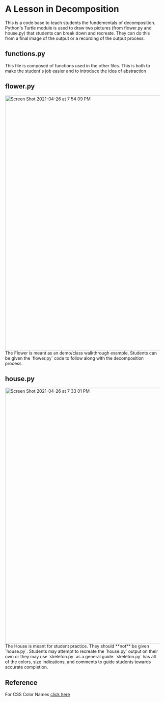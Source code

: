 # A Lesson in Decomposition
This is a code base to teach students the fundementals of decomposition. Python's Turtle module is used to draw two pictures (from flower.py and house.py) that students can break down and recreate. They can do this from a final image of the output or a recording of the output process.

## functions.py
This file is composed of functions used in the other files. This is both to make the student's job easier and to introduce the idea of abstraction

## flower.py
<img width="829" alt="Screen Shot 2021-04-26 at 7 54 09 PM" src="https://user-images.githubusercontent.com/22852389/116165128-2b4c7380-a6c9-11eb-8625-53cc59ded045.png">
The Flower is meant as an demo/class walkthrough example. Students can be given the `flower.py` code to follow along with the decomposition process. 

## house.py
<img width="832" alt="Screen Shot 2021-04-26 at 7 33 01 PM" src="https://user-images.githubusercontent.com/22852389/116165469-f1c83800-a6c9-11eb-94f7-95089b470c96.png">
The House is meant for student practice. They should **not** be given `house.py`. Students may attempt to recreate the `house.py` output on their own or they may use `skeleton.py` as a general guide. `skeleton.py` has all of the colors, size indications, and comments to guide students towards accurate completion.

## Reference
For CSS Color Names [click here](http://davidbau.com/colors/)
